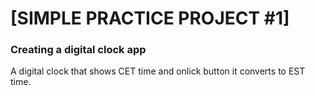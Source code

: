 # [SIMPLE PRACTICE PROJECT #1]

### Creating a digital clock app

A digital clock that shows CET time and onlick button it converts to EST time.
